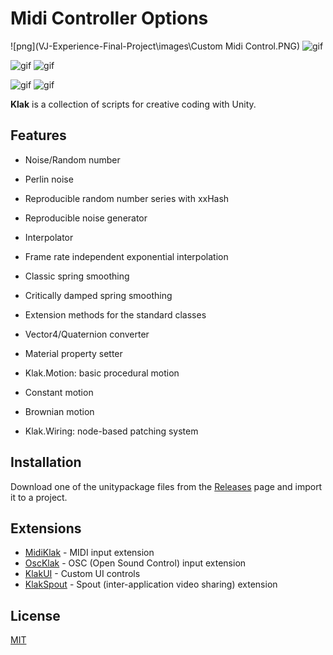 Midi Controller Options
====

![png](VJ-Experience-Final-Project\images\Custom Midi Control.PNG)
![gif](http://i.imgur.com/uCrvKNg.gif)

![gif](http://i.imgur.com/nmvtC5d.gif)
![gif](http://i.imgur.com/LysINFA.gif)

![gif](http://i.imgur.com/MsPX8pn.gif)
![gif](http://i.imgur.com/WjQzVWz.gif)

**Klak** is a collection of scripts for creative coding with Unity.

Features
--------

- Noise/Random number
 - Perlin noise
 - Reproducible random number series with xxHash
 - Reproducible noise generator

- Interpolator
 - Frame rate independent exponential interpolation
 - Classic spring smoothing
 - Critically damped spring smoothing

- Extension methods for the standard classes
 - Vector4/Quaternion converter
 - Material property setter

- Klak.Motion: basic procedural motion
 - Constant motion
 - Brownian motion

- Klak.Wiring: node-based patching system

Installation
------------

Download one of the unitypackage files from the [Releases] page and import it
to a project.

[Releases]: https://github.com/keijiro/Klak/releases

Extensions
----------

- [MidiKlak] - MIDI input extension
- [OscKlak] - OSC (Open Sound Control) input extension
- [KlakUI] - Custom UI controls
- [KlakSpout] - Spout (inter-application video sharing) extension

[MidiKlak]: https://github.com/keijiro/MidiKlak
[OscKlak]: https://github.com/keijiro/OscKlak
[KlakUI]: https://github.com/keijiro/KlakUI
[KlakSpout]: https://github.com/keijiro/KlakSpout

License
-------

[MIT](LICENSE.md)
